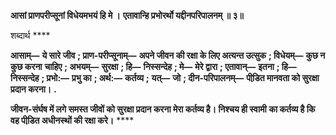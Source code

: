 **आसां प्राणपरीप्सूनां विधेयमभयं हि मे ।** **एतावान्हि प्रभोरर्थो यद्दीनपरिपालनम् ॥ ३॥** 

शब्दार्थ **** 

**आसाम्—** **ये सारे जीव** **; प्राण-परीप्सूनाम्—** **अपने जीवन की रक्षा के लिए अत्यन्त उत्सुक** **; विधेयम्—** **कुछ न कुछ करना** **चाहिए** **; अभयम्—** **सुरक्षा** **; हि—** **निस्सन्देह** **; मे—** **मेरे द्वारा** **; एतावान्—** **इतना** **; हि—** **निस्सन्देह** **; प्रभो:—** **प्रभु का** **; अर्थ:—** **कर्तव्य** **;** **यत्—** **जो** **; दीन-परिपालनम्—** **पीडि़त मानवता को सुरक्षा प्रदान करना।** **.** 

**जीवन-संर्घष में लगे समस्त जीवों को सुरक्षा प्रदान करना मेरा कर्तव्य है। निश्चय ही स्वामी** **का कर्तव्य है कि वह पीडि़त अधीनस्थों की रक्षा करे।** **** 